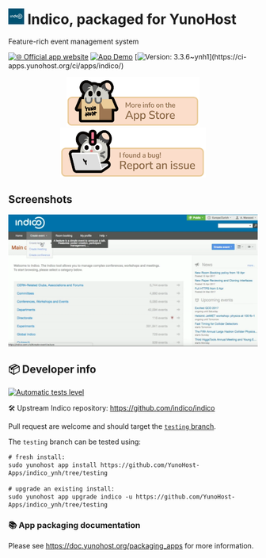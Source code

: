 <!--
N.B.: This README was automatically generated by <https://github.com/YunoHost/apps_tools/blob/main/readme_generator>
It shall NOT be edited by hand.
-->

<h1>
  <img src="https://raw.githubusercontent.com/YunoHost/apps/main/logos/indico.png" width="32px" alt="Logo of Indico">
  Indico, packaged for YunoHost
</h1>

Feature-rich event management system

[![🌐 Official app website](https://img.shields.io/badge/Official_app_website-darkgreen?style=for-the-badge)](https://getindico.io/)
[![App Demo](https://img.shields.io/badge/App_Demo-blue?style=for-the-badge)](https://sandbox.getindico.io/)
[![Version: 3.3.6~ynh1](https://img.shields.io/badge/Version-3.3.6~ynh1-rgba(0,150,0,1)?style=for-the-badge)](https://ci-apps.yunohost.org/ci/apps/indico/)

<div align="center">
<a href="https://apps.yunohost.org/app/indico"><img height="100px" src="https://github.com/YunoHost/yunohost-artwork/raw/refs/heads/main/badges/neopossum-badges/badge_more_info_on_the_appstore.svg"/></a>
<a href="https://github.com/YunoHost-Apps/indico_ynh/issues"><img height="100px" src="https://github.com/YunoHost/yunohost-artwork/raw/refs/heads/main/badges/neopossum-badges/badge_report_an_issue.svg"/></a>
</div>


## Screenshots
![Screenshot of Indico](./doc/screenshots/screenshot.png)

## 📦 Developer info

[![Automatic tests level](https://apps.yunohost.org/badge/cilevel/indico)](https://ci-apps.yunohost.org/ci/apps/indico/)

🛠️ Upstream Indico repository: <https://github.com/indico/indico>

Pull request are welcome and should target the [`testing` branch](https://github.com/YunoHost-Apps/indico_ynh/tree/testing).

The `testing` branch can be tested using:
```
# fresh install:
sudo yunohost app install https://github.com/YunoHost-Apps/indico_ynh/tree/testing

# upgrade an existing install:
sudo yunohost app upgrade indico -u https://github.com/YunoHost-Apps/indico_ynh/tree/testing
```

### 📚 App packaging documentation

Please see <https://doc.yunohost.org/packaging_apps> for more information.